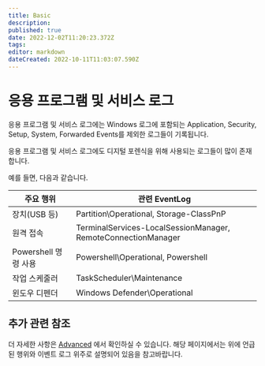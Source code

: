 ```yaml
---
title: Basic
description: 
published: true
date: 2022-12-02T11:20:23.372Z
tags: 
editor: markdown
dateCreated: 2022-10-11T11:03:07.590Z
---
```


# 응용 프로그램 및 서비스 로그

응용 프로그램 및 서비스 로그에는 Windows 로그에 포함되는 Application, Security, Setup, System, Forwarded Events를 제외한 로그들이 기록됩니다.

응용 프로그램 및 서비스 로그에도 디지털 포렌식을 위해 사용되는 로그들이 많이 존재합니다.

예를 들면, 다음과 같습니다.

|주요 행위|관련 EventLog|
|-|-|
|장치(USB 등)|Partition\Operational, Storage-ClassPnP|
|원격 접속|TerminalServices-LocalSessionManager, RemoteConnectionManager|
|Powershell 명령 사용|Powershell\Operational, Powershell|
|작업 스케줄러|TaskScheduler\Maintenance|
|윈도우 디펜더|Windows Defender\Operational|


## 추가 관련 참조
더 자세한 사항은 [Advanced](/ko/Artifact/Evtx/응용프로그램및서비스로그/Advanced/) 에서 확인하실 수 있습니다. 해당 페이지에서는 위에 언급된 행위와 이벤트 로그 위주로 설명되어 있음을 참고바랍니다.

